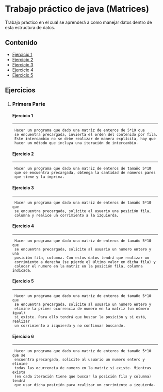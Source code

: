 # Trabajo práctico de java (Matrices)

Trabajo práctico en el cual se aprenderá a como manejar datos dentro de esta estructura de datos.

## Contenido
* [Ejercicio 1](#ejercicio-1)
* [Ejercicio 2](#ejercicio-2)
* [Ejercicio 3](#ejercicio-3)
* [Ejercicio 4](#ejercicio-4)
* [Ejercicio 5](#ejercicio-5)

## Ejercicios
1. ### Primera Parte
    #### Ejercicio 1
    *** 
        Hacer un programa que dado una matriz de enteros de 5*10 que 
        se encuentra precargada, invierta el orden del contenido por fila. 
        Este intercambio no se debe realizar de manera explícita, hay que 
        hacer un método que incluya una iteración de intercambio.
    #### Ejercicio 2
    *** 
        Hacer un programa que dado una matriz de enteros de tamaño 5*10 
        que se encuentra precargada, obtenga la cantidad de números pares
        que tiene y la imprima.
    #### Ejercicio 3
    *** 
        Hacer un programa que dado una matriz de enteros de tamaño 5*10 que
        se encuentra precargada, solicite al usuario una posición fila, 
        columna y realice un corrimiento a la izquierda.
    #### Ejercicio 4
    *** 
        Hacer un programa que dado una matriz de enteros de tamaño 5*10 que 
        se encuentra precargada, solicite al usuario un numero entero y una 
        posición fila, columna. Con estos datos tendrá que realizar un 
        corrimiento a derecha (se pierde el último valor en dicha fila) y 
        colocar el numero en la matriz en la posición fila, columna indicada.
    #### Ejercicio 5
    *** 
        Hacer un programa que dado una matriz de enteros de tamaño 5*10 que 
        se encuentra precargada, solicite al usuario un numero entero y 
        elimine la primer ocurrencia de numero en la matriz (un número igual) 
        si existe. Para ello tendrá que buscar la posición y si está, realizar 
        un corrimiento a izquierda y no continuar buscando.
    #### Ejercicio 6
    *** 
        Hacer un programa que dado una matriz de enteros de tamaño 5*10 que se 
        encuentra precargada, solicite al usuario un numero entero y elimine 
        todas las ocurrencia de numero en la matriz si existe. Mientras exista 
        (en cada iteración tiene que buscar la posición fila y columna) tendrá 
        que usar dicha posición para realizar un corrimiento a izquierda.